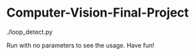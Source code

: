 # Computer-Vision-Final-Project

./loop_detect.py 

Run with no parameters to see the usage. Have fun!
